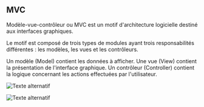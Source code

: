 ## MVC

Modèle-vue-contrôleur ou MVC est un motif d'architecture logicielle destiné aux interfaces graphiques.

Le motif est composé de trois types de modules ayant trois responsabilités différentes : les modèles, les vues et les contrôleurs.

Un modèle (Model) contient les données à afficher.
Une vue (View) contient la présentation de l'interface graphique.
Un contrôleur (Controller) contient la logique concernant les actions effectuées par l'utilisateur.

![Texte alternatif](.../File/Language/Architecture.mvc.png)

![Texte alternatif](.../File/mvc.png)